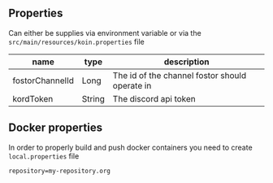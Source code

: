 ## Properties
Can either be supplies via environment variable or via the `src/main/resources/koin.properties` file

| name            | type   | description                                    |
|-----------------|--------|------------------------------------------------|
| fostorChannelId | Long   | The id of the channel fostor should operate in |
| kordToken       | String | The discord api token                          |

## Docker properties
In order to properly build and push docker containers you need to create `local.properties` file
```properties
repository=my-repository.org
```